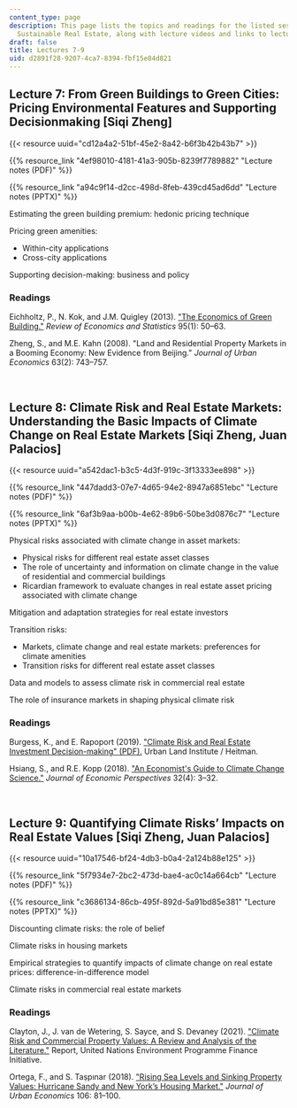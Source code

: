 ```yaml
---
content_type: page
description: This page lists the topics and readings for the listed sessions of 11.350
  Sustainable Real Estate, along with lecture videos and links to lecture slides.
draft: false
title: Lectures 7-9
uid: d2891f28-9207-4ca7-8394-fbf15e84d821
---
```

## Lecture 7: From Green Buildings to Green Cities: Pricing Environmental Features and Supporting Decisionmaking \[Siqi Zheng\]  

{{< resource uuid="cd12a4a2-51bf-45e2-8a42-b6f3b42b43b7" >}}

{{% resource_link "4ef98010-4181-41a3-905b-8239f7789882" "Lecture notes (PDF)" %}}

{{% resource_link "a94c9f14-d2cc-498d-8feb-439cd45ad6dd" "Lecture notes (PPTX)" %}}

Estimating the green building premium: hedonic pricing technique 

Pricing green amenities: 

- Within-city applications  
- Cross-city applications  

Supporting decision-making: business and policy

### Readings

Eichholtz, P., N. Kok, and J.M. Quigley (2013). ["The Economics of Green Building."](https://www.jstor.org/stable/23355649) *Review of Economics and Statistics* 95(1): 50–63.

Zheng, S., and M.E. Kahn (2008). "Land and Residential Property Markets in a Booming Economy: New Evidence from Beijing." *Journal of Urban Economics* 63(2): 743–757. 

 

## Lecture 8: Climate Risk and Real Estate Markets: Understanding the Basic Impacts of Climate Change on Real Estate Markets \[Siqi Zheng, Juan Palacios\]

{{< resource uuid="a542dac1-b3c5-4d3f-919c-3f13333ee898" >}}

{{% resource_link "447dadd3-07e7-4d65-94e2-8947a6851ebc" "Lecture notes (PDF)" %}}

{{% resource_link "6af3b9aa-b00b-4e62-89b6-50be3d0876c7" "Lecture notes (PPTX)" %}}

Physical risks associated with climate change in asset markets:  

- Physical risks for different real estate asset classes  
- The role of uncertainty and information on climate change in the value of residential and commercial buildings
- Ricardian framework to evaluate changes in real estate asset pricing associated with climate change

Mitigation and adaptation strategies for real estate investors  

Transition risks:  

- Markets, climate change and real estate markets: preferences for climate amenities  
- Transition risks for different real estate asset classes  

Data and models to assess climate risk in commercial real estate  

The role of insurance markets in shaping physical climate risk  

### Readings

Burgess, K., and E. Rapoport (2019). ["Climate Risk and Real Estate Investment Decision-making" (PDF).](https://www.heitman.com/wp-content/uploads/2019/02/ULI-Heitman-Climate-Risk-Report.pdf) Urban Land Institute / Heitman. 

Hsiang, S., and R.E. Kopp (2018). ["An Economist's Guide to Climate Change Science."](https://www.aeaweb.org/articles?id=10.1257%2Fjep.32.4.3) *Journal of Economic Perspectives* 32(4): 3–32. 

 

## Lecture 9: Quantifying Climate Risks’ Impacts on Real Estate Values \[Siqi Zheng, Juan Palacios\]

{{< resource uuid="10a17546-bf24-4db3-b0a4-2a124b88e125" >}}

{{% resource_link "5f7934e7-2bc2-473d-bae4-ac0c14a664cb" "Lecture notes (PDF)" %}}

{{% resource_link "c3686134-86cb-495f-892d-5a91bd85e381" "Lecture notes (PPTX)" %}}

Discounting climate risks: the role of belief 

Climate risks in housing markets

Empirical strategies to quantify impacts of climate change on real estate prices: difference-in-difference model 

Climate risks in commercial real estate markets

### Readings

Clayton, J., J. van de Wetering, S. Sayce, and S. Devaney (2021). ["Climate Risk and Commercial Property Values: A Review and Analysis of the Literature."](https://www.unepfi.org/industries/investment/climate-risk-and-commercial-property-values/) Report, United Nations Environment Programme Finance Initiative.

Ortega, F., and S. Taṣpınar (2018). ["Rising Sea Levels and Sinking Property Values: Hurricane Sandy and New York’s Housing Market."](https://www.sciencedirect.com/science/article/pii/S0094119018300354) *Journal of Urban Economics* 106: 81–100.
